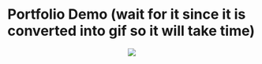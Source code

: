 # Portfolio Demo (wait for it since it is converted into gif so it will take time)


<p align="center">
  <kbd>
<img src="sohanur.gif"> </img>
  </kbd>
</p>

